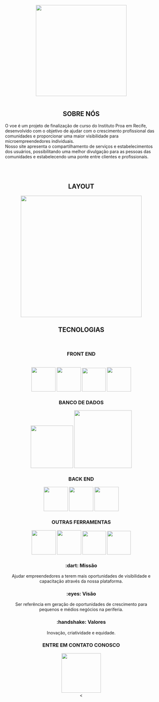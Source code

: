 <div align="center">
<img src="https://github.com/EmpresaVoe/VOE/blob/gh-pages/imgs/logo_padrao.png" width="300px">
</div>
 <br>
 <h2 align="center"> SOBRE NÓS </h2>
 <p> O voe é um projeto de finalização de curso do Instituto Proa em Recife, desenvolvido com o objetivo de ajudar com o crescimento profissional das comunidades e proporcionar uma maior visibilidade para microempreendedores individuais. <br> Nosso site apresenta o compartilhamento de serviços e estabelecimentos dos usuários, possibilitando uma melhor divulgação para as pessoas das comunidades e estabelecendo uma ponte entre clientes e profissionais.     <p>
  
 <br><br>
   <h2 styles= "color: #1877F2" align="center"> LAYOUT </h2>
   <div align="center">
<img src="https://github.com/EmpresaVoe/VOE/blob/gh-pages/imgs/layout.png" width="400px">
</div>

 <h2 align="center">TECNOLOGIAS </h2>
 <br>
  <h3 align="center"> FRONT END </h3>
   <br>
  <div align="center">
  <img src="https://github.com/EmpresaVoe/VOE/blob/gh-pages/imgs/logo_html.svg" width="80px">
  <img src="https://github.com/EmpresaVoe/VOE/blob/gh-pages/imgs/logo_css.svg" width="80px">
  <img src="https://github.com/EmpresaVoe/VOE/blob/gh-pages/imgs/logo_Js.svg" width="78px">
  <img src="https://github.com/EmpresaVoe/VOE/blob/gh-pages/imgs/logo_react.svg" width="80px">
   <br>
  <h3 align="center"> BANCO DE DADOS </h3>
  <img src = "https://github.com/EmpresaVoe/VOE/blob/gh-pages/imgs/bancoDados.svg" width="140px">
  <img src = "https://github.com/EmpresaVoe/VOE/blob/gh-pages/imgs/sql.png" width="190px">
    <br>
  <h3 align="center"> BACK END </h3>
  <img src="https://github.com/EmpresaVoe/VOE/blob/gh-pages/imgs/logo_back.svg" width="80px">
  <img src="https://github.com/EmpresaVoe/VOE/blob/gh-pages/imgs/spring.png" width="80px">
  <img src="https://github.com/EmpresaVoe/VOE/blob/gh-pages/imgs/java_logo.png" width="80px">
      <br>
  <h3 align="center"> OUTRAS FERRAMENTAS </h3>
  <img src="https://github.com/EmpresaVoe/VOE/blob/gh-pages/imgs/logo_trello.svg" width="80px">
  <img src="https://github.com/EmpresaVoe/VOE/blob/gh-pages/imgs/photoshop_logo.svg" width="80px">
  <img src="https://github.com/EmpresaVoe/VOE/blob/gh-pages/imgs/logo_figma.svg" width="78px">
  <img src="https://github.com/EmpresaVoe/VOE/blob/gh-pages/imgs/canva_logo.png" width="78px">
     <br>
 <h3 align="center">:dart: Missão</h3>
<div align="center"><p>Ajudar empreendedores a terem mais oportunidades de visibilidade e capacitação através da nossa plataforma.</p></div>

<h3 align="center">:eyes: Visão</h3>
<div align="center"><p>Ser referência em geração de oportunidades de crescimento para pequenos e médios negócios na periferia.</p></div>

<h3 align="center">:handshake: Valores</h3>
<div align="center"><p>Inovação, criatividade e equidade.</p></div>

     
  <h3 align="center"> ENTRE EM CONTATO CONOSCO </h3> 
  <div align="center">
  <a href="https://linktr.ee/GrupoVoe"><img src="https://github.com/EmpresaVoe/VOE/blob/gh-pages/imgs/voe_foguete-removebg-preview.png" width="130px"></a>
  </div>
  <
    
